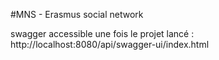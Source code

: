#MNS - Erasmus social network

swagger accessible une fois le projet lancé : http://localhost:8080/api/swagger-ui/index.html